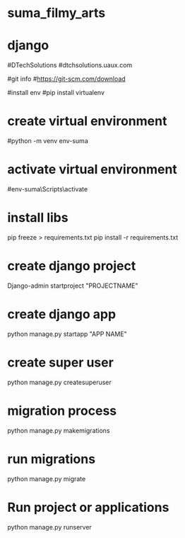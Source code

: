 # suma_filmy_arts
# django 
#DTechSolutions
#dtchsolutions.uaux.com


#git info
#https://git-scm.com/download
<!-- #clone-link : https://github.com/DineshBadugu/DTechSolutions.git -->




#install env
#pip install virtualenv
# create virtual environment
#python -m venv env-suma

# activate virtual environment
#env-suma\Scripts\activate

# install libs
pip freeze > requirements.txt 
pip install -r requirements.txt

# create django  project
Django-admin startproject "PROJECTNAME"

# create django app 
python manage.py startapp "APP NAME"

# create super user 
python manage.py createsuperuser
# migration process 
python manage.py makemigrations 

# run migrations 
python manage.py migrate 

# Run project or applications
python manage.py runserver
